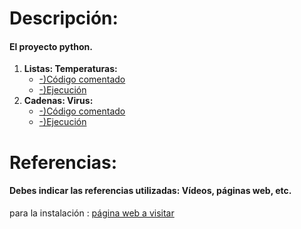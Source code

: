 # Descripción:
#### El proyecto python.

1.  **Listas: Temperaturas:**
    - [-)Código comentado](./1a.md)
    - [-)Ejecución](./1b.md)
2.  **Cadenas: Virus:**
    - [-)Código comentado](./2a.md)
    - [-)Ejecución](./2b.md)
   
# Referencias:
#### Debes indicar las referencias utilizadas: Vídeos, páginas web, etc.
para la instalación : [página web a visitar][enlace]


[enlace]: https://domology.es/instalacion-docker-parte-1-dockerportainer/



